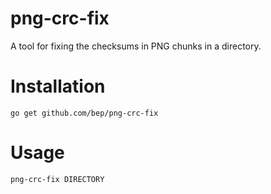 # png-crc-fix

A tool for fixing the checksums in PNG chunks in a directory.

# Installation

    go get github.com/bep/png-crc-fix

# Usage

    png-crc-fix DIRECTORY
